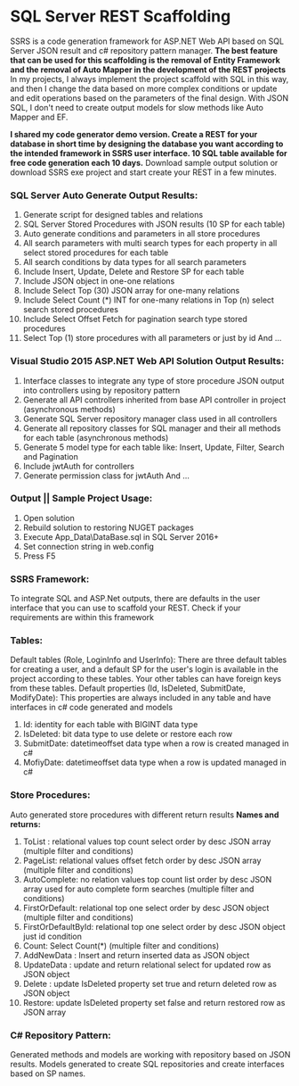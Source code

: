 # SQL Server REST Scaffolding
SSRS is a code generation framework for ASP.NET Web API based on SQL Server JSON result and c# repository pattern manager.
**The best feature that can be used for this scaffolding is the removal of Entity Framework and the removal of Auto Mapper in the development of the REST projects**
In my projects, I always implement the project scaffold with SQL in this way, and then I change the data based on more complex conditions or update and edit operations based on the parameters of the final design. With JSON SQL, I don't need to create output models for slow methods like Auto Mapper and EF.

**I shared my code generator demo version. Create a REST for your database in short time by designing the database you want according to the intended framework in SSRS user interface. 10 SQL table available for free code generation each 10 days.**
Download sample output solution or download SSRS exe project and start create your REST in a few minutes.


### SQL Server Auto Generate Output Results:
1.	Generate script for designed tables and relations
2.	SQL Server Stored Procedures with JSON results (10 SP for each table)
3.	Auto generate conditions and parameters in all store procedures
4.	All search parameters with multi search types for each property in all select stored procedures for each table
5.	All search conditions by data types for all search parameters
6.	Include Insert, Update, Delete and Restore SP for each table
7.	Include JSON object in one-one relations 
8.	Include Select Top (30) JSON array for one-many relations
9.	Include Select Count (*) INT for one-many relations in Top (n) select search stored procedures
10.	Include Select Offset Fetch for pagination search type stored procedures
11.	Select Top (1) store procedures with all parameters or just by id
And …
### Visual Studio 2015 ASP.NET Web API Solution Output Results:
1.	Interface classes to integrate any type of store procedure JSON output into controllers using by repository pattern
2.	Generate all API controllers inherited from base API controller in project (asynchronous methods)
3.	Generate SQL Server repository manager class used in all controllers
4.	Generate all repository classes for SQL manager and their all methods for each table (asynchronous methods)
5.	Generate 5 model type for each table like: Insert, Update, Filter, Search and Pagination
6.	Include jwtAuth for controllers
7.	Generate permission class for jwtAuth
And …



### Output || Sample Project Usage:
1.	Open solution
2.	Rebuild solution to restoring NUGET packages
3.	Execute App_Data\DataBase.sql in SQL Server 2016+
4.	Set connection string in web.config
5.	Press F5

### SSRS Framework:
To integrate SQL and ASP.Net outputs, there are defaults in the user interface that you can use to scaffold your REST. Check if your requirements are within this framework

### Tables:
Default tables (Role, LoginInfo and UserInfo):
There are three default tables for creating a user, and a default SP for the user's login is available in the project according to these tables. Your other tables can have foreign keys from these tables. 
Default properties (Id, IsDeleted, SubmitDate, ModifyDate):
This properties are always included in any table and have interfaces in c# code generated and models
1.	Id: identity for each table with BIGINT data type
2.	IsDeleted: bit data type to use delete or restore each row
3.	SubmitDate: datetimeoffset data type when a row is created managed in c# 
4.	MofiyDate: datetimeoffset data type when a row is updated managed in c#

### Store Procedures:
Auto generated store procedures with different return results 
**Names and returns:**
1.	ToList : relational values top count select order by desc JSON array (multiple filter and conditions)
2.	PageList: relational values offset fetch order by desc JSON array (multiple filter and conditions)
3.	AutoComplete: no relation values top count list order by desc JSON array used for auto complete form searches (multiple filter and conditions)
4.	FirstOrDefault: relational top one select order by desc JSON object (multiple filter and conditions)
5.	FirstOrDefaultById: relational top one select order by desc JSON object just id condition 
6.	Count: Select Count(*) (multiple filter and conditions)
7.	AddNewData : Insert and return inserted data as JSON object
8.	UpdateData : update and return relational select for updated row as JSON object
9.	Delete : update IsDeleted property set true and return deleted row as JSON object
10.	Restore: update IsDeleted property set false and return restored row as JSON array
### C# Repository Pattern:
Generated methods and models are working with repository based on JSON results. Models generated to create SQL repositories and create interfaces based on SP names.












